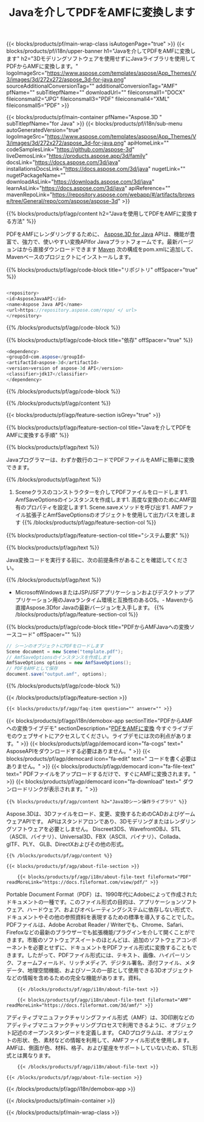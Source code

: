﻿---
title: Javaを介してPDFをAMFに変換します 
url: /ja/java/conversion/pdf-to-amf/ 
description: PDF形式からAMFファイルへのJava変換コードのサンプル。このサンプルコードを使用して、WebまたはデスクトップのJavaベースのアプリケーション内でPDFをAMFに変換します。
---
{{< blocks/products/pf/main-wrap-class isAutogenPage="true" >}}
{{< blocks/products/pf/i18n/upper-banner h1="Javaを介してPDFをAMFに変換します" h2="3Dモデリングソフトウェアを使用せずにJavaライブラリを使用してPDFからAMFに変換します。" logoImageSrc="https://www.aspose.com/templates/aspose/App_Themes/V3/images/3d/272x272/aspose_3d-for-java.png" sourceAdditionalConversionTag="" additionalConversionTag="AMF" pfName="" subTitlepfName="" downloadUrl="" fileiconsmall1="DOCX" fileiconsmall2="JPG" fileiconsmall3="PDF" fileiconsmall4="XML" fileiconsmall5="PDF" >}}

{{< blocks/products/pf/main-container pfName="Aspose.3D " subTitlepfName="for Java" >}}
{{< blocks/products/pf/i18n/sub-menu autoGeneratedVersion="true" logoImageSrc="https://www.aspose.com/templates/aspose/App_Themes/V3/images/3d/272x272/aspose_3d-for-java.png" apiHomeLink="" codeSamplesLink="https://github.com/aspose-3d" liveDemosLink="https://products.aspose.app/3d/family" docsLink="https://docs.aspose.com/3d/java" installationsDocsLink="https://docs.aspose.com/3d/java" nugetLink="" nugetPackageName="" downloadAsLink="https://downloads.aspose.com/3d/java" learnAsLink="https://docs.aspose.com/3d/java" apiReference="" mavenRepoLink="https://repository.aspose.com/webapp/#/artifacts/browse/tree/General/repo/com/aspose/aspose-3d" >}}

{{% blocks/products/pf/agp/content h2="Javaを使用してPDFをAMFに変換する方法" %}}

 PDFをAMFにレンダリングするために、
 [Aspose.3D for Java](https://products.aspose.com/3d/java) 
 APIは、機能が豊富で、強力で、使いやすい変換APIfor Javaプラットフォームです。最新バージョンはから直接ダウンロードできます
 [Maven](https://repository.aspose.com/webapp/#/artifacts/browse/tree/General/repo/com/aspose/aspose-3d) 
 次の構成をpom.xmlに追加して、Mavenベースのプロジェクトにインストールします。

{{% blocks/products/pf/agp/code-block title="リポジトリ" offSpacer="true" %}}

```cs

<repository>
<id>AsposeJavaAPI</id>
<name>Aspose Java API</name>
<url>https://repository.aspose.com/repo/ </ url>
</repository>


```

{{% /blocks/products/pf/agp/code-block %}}

{{% blocks/products/pf/agp/code-block title="依存" offSpacer="true" %}}

```cs
<dependency>
<groupId>com.aspose</groupId>
<artifactId>aspose-3d</artifactId>
<version>version of aspose-3d API</version>
<classifier>jdk17</classifier>
</dependency>


```

{{% /blocks/products/pf/agp/code-block %}}

{{% /blocks/products/pf/agp/content %}}

{{< blocks/products/pf/agp/feature-section isGrey="true" >}}

{{% blocks/products/pf/agp/feature-section-col title="Javaを介してPDFをAMFに変換する手順" %}}

{{% blocks/products/pf/agp/text %}}

 Javaプログラマーは、わずか数行のコードでPDFファイルをAMFに簡単に変換できます。

{{% /blocks/products/pf/agp/text %}}

1. Sceneクラスのコンストラクターを介してPDFファイルをロードします1. AmfSaveOptionsのインスタンスを作成します1. 高度な変換のためにAMF固有のプロパティを設定します1. Scene.saveメソッドを呼び出す1. AMFファイル拡張子とAmfSaveOptionsのオブジェクトを使用して出力パスを渡します
{{% /blocks/products/pf/agp/feature-section-col %}}

{{% blocks/products/pf/agp/feature-section-col title="システム要求" %}}

{{% blocks/products/pf/agp/text %}}

 Java変換コードを実行する前に、次の前提条件があることを確認してください。

{{% /blocks/products/pf/agp/text %}}

- MicrosoftWindowsまたはJSP/JSFアプリケーションおよびデスクトップアプリケーション用のJavaランタイム環境と互換性のあるOS。- Mavenから直接Aspose.3Dfor Javaの最新バージョンを入手します。
{{% /blocks/products/pf/agp/feature-section-col %}}

{{% blocks/products/pf/agp/code-block title="PDFからAMFJavaへの変換ソースコード" offSpacer="" %}}

```cs
// シーンのオブジェクトにPDFをロードします 
Scene document = new Scene("template.pdf");
// AmfSaveOptionsのインスタンスを作成します 
AmfSaveOptions options = new AmfSaveOptions();
// PDFをAMFとして保存 
document.save("output.amf", options);   


```

{{% /blocks/products/pf/agp/code-block %}}

{{< /blocks/products/pf/agp/feature-section >}}

    {{< blocks/products/pf/agp/faq-item question="" answer="" >}}
 

<!-- aboutfile Starts -->

{{< blocks/products/pf/agp/i18n/demobox-app sectionTitle="PDFからAMFへの変換ライブデモ" sectionDescription="[PDFをAMFに変換](https://products.aspose.app/3d/conversion/pdf-to-amf) 今すぐライブデモのウェブサイトにアクセスしてください。ライブデモには次の利点があります。" >}}
        {{< blocks/products/pf/agp/democard icon="fa-cogs" text=" AsposeAPIをダウンロードする必要はありません。" >}}
        {{< blocks/products/pf/agp/democard icon="fa-edit" text=" コードを書く必要はありません。" >}}
        {{< blocks/products/pf/agp/democard icon="fa-file-text" text=" PDFファイルをアップロードするだけで、すぐにAMFに変換されます。" >}}
        {{< blocks/products/pf/agp/democard icon="fa-download" text=" ダウンロードリンクが表示されます。" >}}

    {{% blocks/products/pf/agp/content h2="Java3Dシーン操作ライブラリ" %}}

 Aspose.3Dは、3Dファイルをロード、変更、変換するためのCADおよびゲームウェアAPIです。 APIはスタンドアロンであり、3Dモデリングまたはレンダリングソフトウェアを必要としません。 Discreet3DS、WavefrontOBJ、STL（ASCII、バイナリ）、Universal3D、FBX（ASCII、バイナリ）、Collada、glTF、PLY、 GLB、DirectXおよびその他の形式。 



    {{% /blocks/products/pf/agp/content %}}

    {{< blocks/products/pf/agp/about-file-section >}}

        {{< blocks/products/pf/agp/i18n/about-file-text fileFormat="PDF" readMoreLink="https://docs.fileformat.com/view/pdf/" >}}

Portable Document Format（PDF）は、1990年代にAdobeによって作成されたドキュメントの一種です。このファイル形式の目的は、アプリケーションソフトウェア、ハードウェア、およびオペレーティングシステムに依存しない形式で、ドキュメントやその他の参照資料を表現するための標準を導入することでした。 PDFファイルは、Adobe Acrobat Reader / Writerでも、Chrome、Safari、Firefoxなどの最新のブラウザーでも拡張機能/プラグインを介して開くことができます。市販のソフトウェアスイートのほとんどは、追加のソフトウェアコンポーネントを必要とせずに、ドキュメントをPDFファイル形式に変換することもできます。したがって、PDFファイル形式には、テキスト、画像、ハイパーリンク、フォームフィールド、リッチメディア、デジタル署名、添付ファイル、メタデータ、地理空間機能、およびソースの一部として使用できる3Dオブジェクトなどの情報を含めるための完全な機能があります。資料。

        {{< /blocks/products/pf/agp/i18n/about-file-text >}}

        {{< blocks/products/pf/agp/i18n/about-file-text fileFormat="AMF" readMoreLink="https://docs.fileformat.com/3d/amf/" >}}

アディティブマニュファクチャリングファイル形式（AMF）は、3D印刷などのアディティブマニュファクチャリングプロセスで利用できるように、オブジェクト記述のオープンスタンダードを定義します。 CADプログラムは、オブジェクトの形状、色、素材などの情報を利用して、AMFファイル形式を使用します。 AMFは、側面が色、材料、格子、および星座をサポートしていないため、STL形式とは異なります。

        {{< /blocks/products/pf/agp/i18n/about-file-text >}}

    {{< /blocks/products/pf/agp/about-file-section >}}

{{< /blocks/products/pf/agp/i18n/demobox-app >}}

<!-- aboutfile Ends -->


{{< /blocks/products/pf/main-container >}}
    
{{< /blocks/products/pf/main-wrap-class >}}
